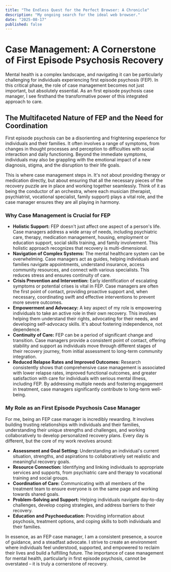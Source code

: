```yaml
---
title: "The Endless Quest for the Perfect Browser: A Chronicle"
description: "My ongoing search for the ideal web browser."
date: "2025-08-17"
published: false
---
```


# Case Management: A Cornerstone of First Episode Psychosis Recovery

Mental health is a complex landscape, and navigating it can be particularly challenging for individuals experiencing first episode psychosis (FEP). In this critical phase, the role of case management becomes not just important, but absolutely essential. As an first episode psychosis case manager, I see firsthand the transformative power of this integrated approach to care.

## The Multifaceted Nature of FEP and the Need for Coordination

First episode psychosis can be a disorienting and frightening experience for individuals and their families. It often involves a range of symptoms, from changes in thought processes and perception to difficulties with social interaction and daily functioning. Beyond the immediate symptoms, individuals may also be grappling with the emotional impact of a new diagnosis, stigma, and the disruption to their life goals.

This is where case management steps in. It's not about providing therapy or medication directly, but about ensuring that all the necessary pieces of the recovery puzzle are in place and working together seamlessly. Think of it as being the conductor of an orchestra, where each musician (therapist, psychiatrist, vocational specialist, family support) plays a vital role, and the case manager ensures they are all playing in harmony.

### Why Case Management is Crucial for FEP

* **Holistic Support:** FEP doesn't just affect one aspect of a person's life. Case managers address a wide array of needs, including psychiatric care, therapy, medication management, housing, employment or education support, social skills training, and family involvement. This holistic approach recognizes that recovery is multi-dimensional.
* **Navigation of Complex Systems:** The mental healthcare system can be overwhelming. Case managers act as guides, helping individuals and families navigate appointments, understand insurance, access community resources, and connect with various specialists. This reduces stress and ensures continuity of care.
* **Crisis Prevention and Intervention:** Early identification of escalating symptoms or potential crises is vital in FEP. Case managers are often the first point of contact, providing proactive support and, when necessary, coordinating swift and effective interventions to prevent more severe outcomes.
* **Empowerment and Advocacy:** A key aspect of my role is empowering individuals to take an active role in their own recovery. This involves helping them understand their rights, advocating for their needs, and developing self-advocacy skills. It's about fostering independence, not dependence.
* **Continuity of Care:** FEP can be a period of significant change and transition. Case managers provide a consistent point of contact, offering stability and support as individuals move through different stages of their recovery journey, from initial assessment to long-term community integration.
* **Reduced Relapse Rates and Improved Outcomes:** Research consistently shows that comprehensive case management is associated with lower relapse rates, improved functional outcomes, and greater satisfaction with care for individuals with serious mental illness, including FEP. By addressing multiple needs and fostering engagement in treatment, case managers significantly contribute to long-term well-being.

### My Role as an First Episode Psychosis Case Manager

For me, being an FEP case manager is incredibly rewarding. It involves building trusting relationships with individuals and their families, understanding their unique strengths and challenges, and working collaboratively to develop personalized recovery plans. Every day is different, but the core of my work revolves around:

* **Assessment and Goal Setting:** Understanding an individual's current situation, strengths, and aspirations to collaboratively set realistic and meaningful recovery goals.
* **Resource Connection:** Identifying and linking individuals to appropriate services and supports, from psychiatric care and therapy to vocational training and social groups.
* **Coordination of Care:** Communicating with all members of the treatment team to ensure everyone is on the same page and working towards shared goals.
* **Problem-Solving and Support:** Helping individuals navigate day-to-day challenges, develop coping strategies, and address barriers to their recovery.
* **Education and Psychoeducation:** Providing information about psychosis, treatment options, and coping skills to both individuals and their families.

In essence, as an FEP case manager, I am a consistent presence, a source of guidance, and a steadfast advocate. I strive to create an environment where individuals feel understood, supported, and empowered to reclaim their lives and build a fulfilling future. The importance of case management for mental health, particularly in first episode psychosis, cannot be overstated – it is truly a cornerstone of recovery.

